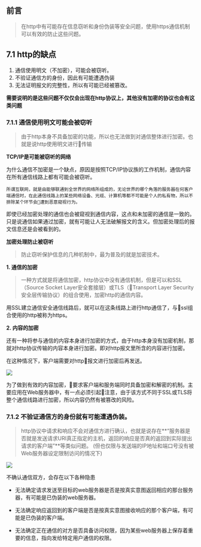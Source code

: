 ## 前言

> 在http中有可能存在信息窃听和身份伪装等安全问题，使用https通信机制可以有效的防止这些问题。

## 7.1 http的缺点

1. 通信使用明文（不加密），可能会被窃听。
2. 不验证通信方的身份，因此有可能遭遇伪装
3. 无法证明报文的完整性，所以有可能已经被篡改。

**需要说明的是这些问题不仅仅会出现在http协议上，其他没有加密的协议也会有这类问题**

### 7.1.1 通信使用明文可能会被窃听

> 由于http本身不具备加密的功能，所以也无法做到对通信整体进行加密。也就是说http使用明文进行传输

**TCP/IP是可能被窃听的网络**

为什么通信不加密是一个缺点，原因是按照TCP/IP协议族的工作机制，通信内容在所有通信线路上都有可能会被窃听。

`所谓互联网，就是由能够联通到全世界的网络所组成的，无论世界的哪个角落的服务器在何客户端通信时，在此通信线路上的某些网络设备、光缆、计算机等都不可能是个人的私有物，所以不排除某个环节会遭到恶意窥视行为。`

即使已经加密处理的通信也会被窥视到通信内容，这点和未加密的通信是一致的。只是说通信如果通过加密，就有可能让人无法破解报文的含义。但加密处理后的报文信息还是会被看到的。

**加密处理防止被窃听**

> 防止窃听保护信息的几种机制中，最为普及的就是加密技术。

**1. 通信的加密**

> 一种方式就是将通信加密，http协议中没有通信机制，但是可以和SSL（Source Socket Layer安全套接层）或TLS（Transport Layer Security安全层传输协议）的组合使用，加密http的通信内容。

用SSL建立通信安全通信线路后，就可以在这条线路上进行http通信了，与ssl组合使用的http被称为https。

**2. 内容的加密**

还有一种将参与通信的内容本身进行加密的方式，由于http本身没有加密机制，那就对http协议传输的内容本身进行加密。即对http报文里所含的内容进行加密。

在这种情况下，客户端需要对http报文进行加密后再发送。

![](http://odssgnnpf.bkt.clouddn.com/jiami@2x.png)

为了做到有效的内容加密，要求客户端和服务端同时具备加密和解密的机制。主要应用在Web服务器中，有一点必须引起注意，由于该方式不同于SSL或TLS将整个通信线路进行加密，所以内容仍然有被篡改的风险。

### 7.1.2 不验证通信方的身份就有可能遭遇伪装。

> http协议中请求和响应不会对通信方进行确认，也就是说存在**“服务器是否就是发送请求URI真正指定的主机，返回的响应是否真的返回到实际提出请求的客户端”**等类似问题。
(但也仅限与发送端的IP地址和端口号没有被Web服务器设定限制访问的情况下)

![](http://odssgnnpf.bkt.clouddn.com/QQ20180217-161504@2x.png)


不确认通信双方，会存在以下各种隐患

* 无法确定请求发送至目标的web服务器是否是按真实意图返回相应的那台服务器，有可能是已伪装的web服务器。

* 无法确定响应返回到的客户端是否是按真实意图接收响应的那个客户端，有可能是已伪装的客户端。

* 无法确定正在通信的对方是否具备访问权限，因为某些web服务器上保存着重要的信息，指向发给特定用户通信的权限。




